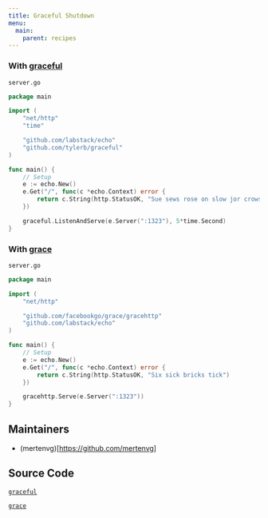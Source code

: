 ```yaml
---
title: Graceful Shutdown
menu:
  main:
    parent: recipes
---
```


### With [graceful](https://github.com/tylerb/graceful)

`server.go`

```go
package main

import (
	"net/http"
	"time"

	"github.com/labstack/echo"
	"github.com/tylerb/graceful"
)

func main() {
	// Setup
	e := echo.New()
	e.Get("/", func(c *echo.Context) error {
		return c.String(http.StatusOK, "Sue sews rose on slow jor crows nose")
	})

	graceful.ListenAndServe(e.Server(":1323"), 5*time.Second)
}
```

### With [grace](https://github.com/facebookgo/grace)

`server.go`

```go
package main

import (
	"net/http"

	"github.com/facebookgo/grace/gracehttp"
	"github.com/labstack/echo"
)

func main() {
	// Setup
	e := echo.New()
	e.Get("/", func(c *echo.Context) error {
		return c.String(http.StatusOK, "Six sick bricks tick")
	})

	gracehttp.Serve(e.Server(":1323"))
}
```

## Maintainers

- (mertenvg)[https://github.com/mertenvg]

## Source Code

[`graceful`](https://github.com/labstack/echo/blob/master/recipes/graceful-shutdown/graceful)

[`grace`](https://github.com/labstack/echo/blob/master/recipes/graceful-shutdown/grace)

